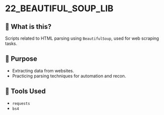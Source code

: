 # 22_BEAUTIFUL_SOUP_LIB

## 📌 What is this?

Scripts related to HTML parsing using `BeautifulSoup`, used for web scraping tasks.

## 🚀 Purpose

- Extracting data from websites.
- Practicing parsing techniques for automation and recon.

## 🧰 Tools Used

- `requests`
- `bs4`

